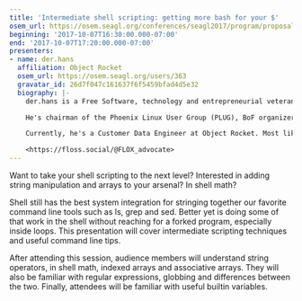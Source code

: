 ```yaml
---
title: 'Intermediate shell scripting: getting more bash for your $'
osem_url: https://osem.seagl.org/conferences/seagl2017/program/proposals/386
beginning: '2017-10-07T16:30:00.000-07:00'
end: '2017-10-07T17:20:00.000-07:00'
presenters:
- name: der.hans
  affiliation: Object Rocket
  osem_url: https://osem.seagl.org/users/363
  gravatar_id: 26d7f047c161637f6f5459bfad4d5e32
  biography: |-
    der.hans is a Free Software, technology and entrepreneurial veteran.

    He's chairman of the Phoenix Linux User Group (PLUG), BoF organizer for the Southern California Linux Expo (SCaLE), and founder of the Free Software Stammtisch and Stammtisch Job Nights.

    Currently, he's a Customer Data Engineer at Object Rocket. Most likely anything he says publicly was not approved by $dayjob.

    <https://floss.social/@FLOX_advocate>
---
```


Want to take your shell scripting to the next level? Interested in adding string manipulation and arrays to your arsenal? In shell math?

Shell still has the best system integration for stringing together our favorite command line tools such as ls, grep and sed. Better yet is doing some of that work in the shell without reaching for a forked program, especially inside loops. This presentation will cover intermediate scripting techniques and useful command line tips.

After attending this session, audience members will understand string operators, in shell math, indexed arrays and associative arrays. They will also be familiar with regular expressions, globbing and differences between the two. Finally, attendees will be familiar with useful builtin variables.
